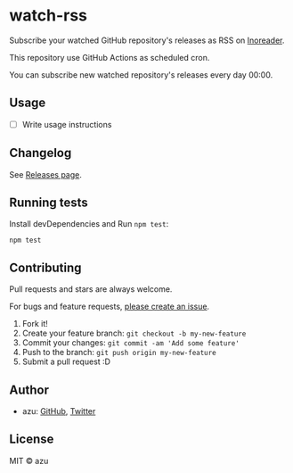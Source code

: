 # watch-rss

Subscribe your watched GitHub repository's releases as RSS on [Inoreader](https://inoreader.com).

This repository use GitHub Actions as scheduled cron.

You can subscribe new watched repository's releases every day 00:00.

## Usage

- [ ] Write usage instructions

## Changelog

See [Releases page](https://github.com/azu/watch-rss/releases).

## Running tests

Install devDependencies and Run `npm test`:

    npm test

## Contributing

Pull requests and stars are always welcome.

For bugs and feature requests, [please create an issue](https://github.com/azu/watch-rss/issues).

1. Fork it!
2. Create your feature branch: `git checkout -b my-new-feature`
3. Commit your changes: `git commit -am 'Add some feature'`
4. Push to the branch: `git push origin my-new-feature`
5. Submit a pull request :D

## Author

- azu: [GitHub](https://github.com/azu), [Twitter](https://twitter.com/azu_re)

## License

MIT © azu
